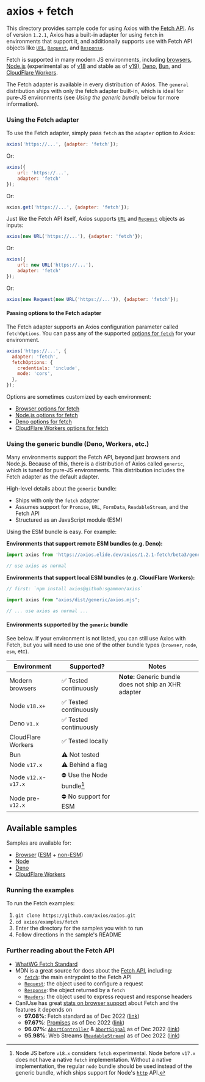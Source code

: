 # axios + fetch

This directory provides sample code for using Axios with the [Fetch API][1]. As of version `1.2.1`, Axios has a built-in
adapter for using `fetch` in environments that support it, and additionally supports use with Fetch API objects like
[`URL`][2], [`Request`][3], and [`Response`][4].

Fetch is supported in many modern JS environments, including [browsers][5], [Node.js][6] (experimental as of [v18][7]
and stable as of [v19][8]), [Deno][9], [Bun][10], and [CloudFlare Workers][11].

The Fetch adapter is available in every distribution of Axios. The `general` distribution ships with only the fetch
adapter built-in, which is ideal for pure-JS environments (see _Using the generic bundle_ below for more information).

### Using the Fetch adapter

To use the Fetch adapter, simply pass `fetch` as the `adapter` option to Axios:

```js
axios('https://...', {adapter: 'fetch'});
```

Or:
```js
axios({
    url: 'https://...',
    adapter: 'fetch'
});
```

Or:
```js
axios.get('https://...', {adapter: 'fetch'});
```

Just like the Fetch API itself, Axios supports [`URL`][2] and [`Request`][3] objects as inputs:

```js
axios(new URL('https://...'), {adapter: 'fetch'});
```

Or:
```js
axios({
    url: new URL('https://...'),
    adapter: 'fetch'
});
```

Or:
```js
axios(new Request(new URL('https://...')), {adapter: 'fetch'});
```

#### Passing options to the Fetch adapter

The Fetch adapter supports an Axios configuration parameter called `fetchOptions`. You can pass any of the supported
[options for `fetch`][22] for your environment.

```js
axios('https://...', {
  adapter: 'fetch',
  fetchOptions: {
    credentials: 'include',
    mode: 'cors',
  },
});
```

Options are sometimes customized by each environment:
- [Browser options for fetch][22]
- [Node.js options for fetch][23]
- [Deno options for fetch][24]
- [CloudFlare Workers options for fetch][25]


### Using the generic bundle (Deno, Workers, etc.)

Many environments support the Fetch API, beyond just browsers and Node.js. Because of this, there is a distribution of
Axios called `generic`, which is tuned for pure-JS environments. This distribution includes the Fetch adapter as the
default adapter.

High-level details about the `generic` bundle:
- Ships with only the `fetch` adapter
- Assumes support for `Promise`, `URL`, `FormData`, `ReadableStream`, and the Fetch API
- Structured as an JavaScript module (ESM)

Using the ESM bundle is easy. For example:

**Environments that support remote ESM bundles (e.g. Deno):**
```js
import axios from 'https://axios.elide.dev/axios/1.2.1-fetch/beta3/generic/axios.min.mjs';

// use axios as normal
```

**Environments that support local ESM bundles (e.g. CloudFlare Workers):**
```js
// first: `npm install axios@github:sgammon/axios`

import axios from "axios/dist/generic/axios.mjs";

// ... use axios as normal ...
```

#### Environments supported by the `generic` bundle

See below. If your environment is not listed, you can still use Axios with Fetch, but you will need to use one of the
other bundle types (`browser`, `node`, `esm`, etc).

| Environment          | Supported?                 | Notes                                                 |
|----------------------|----------------------------|-------------------------------------------------------|
| Modern browsers      | ✅ Tested continuously      | **Note:** Generic bundle does not ship an XHR adapter |
| Node `v18.x+`        | ✅ Tested continuously      |                                                       |
| Deno `v1.x`          | ✅ Tested continuously      |                                                       |
| CloudFlare Workers   | ✅ Tested locally           |                                                       |
| Bun                  | ⚠️ Not tested              |                                                       |
| Node `v17.x`         | ⚠️ Behind a flag           |                                                       |
| Node `v12.x`-`v17.x` | ⛔️ Use the Node bundle[^1] |                                                       |
| Node pre-`v12.x`     | ⛔ No support for ESM       |                                                       |

## Available samples

Samples are available for:

- [Browser](./browser) ([ESM](./browser/minimal.esm.html) + [non-ESM](./browser/minimal.html))
- [Node](./node)
- [Deno](./deno)
- [CloudFlare Workers](./workers)

### Running the examples

To run the Fetch examples:

1. `git clone https://github.com/axios/axios.git`
2. `cd axios/examples/fetch`
3. Enter the directory for the samples you wish to run
4. Follow directions in the sample's README


### Further reading about the Fetch API

- [WhatWG Fetch Standard][19]
- MDN is a great source for docs about the [Fetch API][1], including:
    - [`fetch`][12]: the main entrypoint to the Fetch API
    - [`Request`][3]: the object used to configure a request
    - [`Response`][4]: the object returned by a `fetch`
    - [`Headers`][13]: the object used to express request and response headers
- CanIUse has great [stats on browser support][12] about Fetch and the features it depends on
    - **97.08%**: Fetch standard as of Dec 2022 ([link][13])
    - **97.67%**: [Promises][20] as of Dec 2022 ([link][21])
    - **96.07%**: [`AbortController`][14] & [`AbortSignal`][15] as of Dec 2022 ([link][16])
    - **95.98%**: Web Streams ([`ReadableStream`][17]) as of Dec 2022 ([link][18])


[1]: https://developer.mozilla.org/en-US/docs/Web/API/Fetch_API
[2]: https://developer.mozilla.org/en-US/docs/Web/API/URL
[3]: https://developer.mozilla.org/en-US/docs/Web/API/Request
[4]: https://developer.mozilla.org/en-US/docs/Web/API/Response
[5]: https://caniuse.com/#feat=fetch
[6]: https://nodejs.org/api/fetch.html
[7]: https://nodejs.org/api/fetch.html#fetch_fetch_url_options
[8]: https://github.com/nodejs/node/blob/main/doc/changelogs/CHANGELOG_V19.md#other-notable-changes-2
[9]: https://deno.land/manual/examples/fetch
[10]: https://github.com/oven-sh/bun/blob/main/test/bun.js/fetch.test.js
[11]: https://developers.cloudflare.com/workers/runtime-apis/fetch
[12]: https://caniuse.com/?search=fetch
[13]: https://caniuse.com/fetch
[14]: https://developer.mozilla.org/en-US/docs/Web/API/AbortController
[15]: https://developer.mozilla.org/en-US/docs/Web/API/AbortSignal
[16]: https://caniuse.com/abortcontroller
[17]: https://developer.mozilla.org/en-US/docs/Web/API/ReadableStream
[18]: https://caniuse.com/mdn-api_readablestream
[19]: https://fetch.spec.whatwg.org/
[20]: https://developer.mozilla.org/en-US/docs/Web/JavaScript/Reference/Global_Objects/Promise
[21]: https://caniuse.com/promises
[22]: https://developer.mozilla.org/en-US/docs/Web/API/WindowOrWorkerGlobalScope/fetch#parameters
[23]: https://nodejs.org/dist/latest-v19.x/docs/api/globals.html#fetch
[24]: https://deno.land/api@v1.29.1?s=RequestInit
[25]: https://developers.cloudflare.com/workers//runtime-apis/request#requestinit

[^1]: Node JS before `v18.x` considers `fetch` experimental. Node before `v17.x` does not have a native `fetch`
      implementation. Without a native implementation, the regular `node` bundle should be used instead of the generic
      bundle, which ships support for Node's [`http`](https://nodejs.org/dist/latest-v12.x/docs/api/http.html) API.
